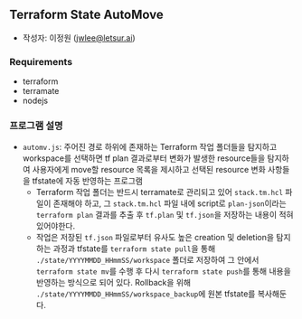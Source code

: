 ## Terraform State AutoMove
- 작성자: 이정원 (jwlee@letsur.ai)

### Requirements
- terraform
- terramate
- nodejs

### 프로그램 설명
- `automv.js`: 주어진 경로 하위에 존재하는 Terraform 작업 폴더들을 탐지하고 workspace를 선택하면 tf plan 결과로부터 변화가 발생한 resource들을 탐지하여 사용자에게 move할 resource 목록을 제시하고 선택된 resource 변화 사항들을 tfstate에 자동 반영하는 프로그램
    - Terraform 작업 폴더는 반드시 terramate로 관리되고 있어 `stack.tm.hcl` 파일이 존재해야 하고, 그 `stack.tm.hcl` 파일 내에 script로 `plan-json`이라는 `terraform plan` 결과를 추출 후 `tf.plan` 및 `tf.json`을 저장하는 내용이 적혀있어야한다.
    - 작업은 저장된 `tf.json` 파일로부터 유사도 높은 creation 및 deletion을 탐지하는 과정과 tfstate를 `terraform state pull`을 통해 `./state/YYYYMMDD_HHmmSS/workspace` 폴더로 저장하여 그 안에서 `terraform state mv`를 수행 후 다시 `terraform state push`를 통해 내용을 반영하는 방식으로 되어 있다. Rollback을 위해 `./state/YYYYMMDD_HHmmSS/workspace_backup`에 원본 tfstate를 복사해둔다.